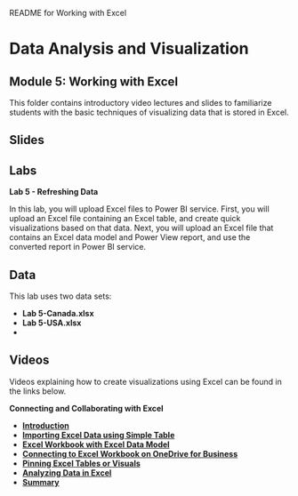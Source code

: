 README for Working with Excel
# Data Analysis and Visualization
## Module 5: Working with Excel

This folder contains introductory video lectures and slides to familiarize students with the basic techniques of visualizing data that is stored in Excel.

## Slides  

## Labs

**Lab 5 - Refreshing Data** 

In this lab, you will upload Excel files to Power BI service. First, you will upload an Excel file containing an Excel table, and create quick visualizations based on that data. Next, you will upload an Excel file that contains an Excel data model and Power View report, and use the converted report in Power BI service. 

## Data

This lab uses two data sets:
- **Lab 5-Canada.xlsx**
- **Lab 5-USA.xlsx** 
-
## Videos  

Videos explaining how to create visualizations using Excel can be found in the links below.

**Connecting and Collaborating with Excel**

- **[Introduction](https://youtu.be/EKewOxnYkns)**
- **[Importing Excel Data using Simple Table](https://youtu.be/HnUPUkwbgmI)**
- **[Excel Workbook with Excel Data Model](https://youtu.be/iM06pSx_iNs)**
- **[Connecting to Excel Workbook on OneDrive for Business](https://youtu.be/wLxPuD8D4XA)**
- **[Pinning Excel Tables or Visuals](https://youtu.be/NGXsDlLK9dw)**
- **[Analyzing Data in Excel](https://youtu.be/TGK0ewFA7Hk)**
- **[Summary](https://youtu.be/HNhK9XMuyO4)**


